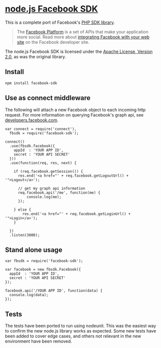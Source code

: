 [node.js Facebook SDK](https://github.com/tenorviol/node-facebook-sdk)
======================

This is a complete port of Facebook's [PHP SDK library](http://github.com/facebook/php-sdk).

> The [Facebook Platform](http://developers.facebook.com/) is
> a set of APIs that make your application more social. Read more about
> [integrating Facebook with your web site](http://developers.facebook.com/docs/guides/web)
> on the Facebook developer site.

The node.js Facebook SDK is licensed under the
[Apache License, Version 2.0](http://www.apache.org/licenses/LICENSE-2.0.html),
as was the original library.

Install
-------

    npm install facebook-sdk

Use as connect middleware
-------------------------

The following will attach a new Facebook object to each incoming http request.
For more information on querying Facebook's graph api, see
[developers.facebook.com](http://developers.facebook.com/docs/reference/api/).

    var connect = require('connect'),
      fbsdk = require('facebook-sdk');
    
    connect()
      .use(fbsdk.facebook({
        appId  : 'YOUR APP ID',
        secret : 'YOUR API SECRET'
      }))
      .use(function(req, res, next) {
        
        if (req.facebook.getSession()) {
          res.end('<a href="' + req.facebook.getLogoutUrl() + '">Logout</a>');
          
          // get my graph api information
          req.facebook.api('/me', function(me) {
              console.log(me);
          });
          
        } else {
            res.end('<a href="' + req.facebook.getLoginUrl() + '">Login</a>');
        }
        
      })
      .listen(3000);

Stand alone usage
-----------------

    var fbsdk = require('facebook-sdk');
    
    var facebook = new fbsdk.Facebook({
      appId  : 'YOUR APP ID',
      secret : 'YOUR API SECRET'
    });
    
    facebook.api('/YOUR APP ID', function(data) {
      console.log(data);
    });

Tests
-----

The tests have been ported to run using nodeunit. This was the easiest way to confirm
the new node.js library works as expected. Some new tests have been added to cover
edge cases, and others not relevant in the new environment have been removed.
